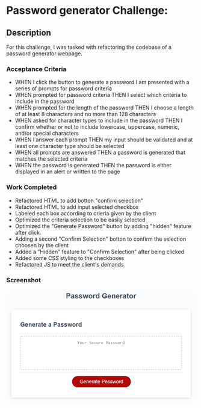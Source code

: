 # Password generator Challenge:

## Description

For this challenge, I was tasked with refactoring the codebase of a password generator webpage.

### Acceptance Criteria


* WHEN I click the button to generate a password  I am presented with a series of prompts for password criteria
* WHEN prompted for password criteria THEN I select which criteria to include in the password
* WHEN prompted for the length of the password THEN I choose a length of at least 8 characters and no more than 128 characters
* WHEN asked for character types to include in the password THEN I confirm whether or not to include lowercase, uppercase, numeric, and/or special characters
* WHEN I answer each prompt THEN my input should be validated and at least one character type should be selected
* WHEN all prompts are answered THEN a password is generated that matches the selected criteria
* WHEN the password is generated THEN the password is either displayed in an alert or written to the page
 

### Work Completed 

* Refactored HTML to add botton "confirm selection" 
* Refactored HTML to add input selected checkbox 
* Labeled each box according to crieria given by the client
* Optimized the criteria selection to be easily selected
* Optimized the "Generate Password" button by adding "hidden" feature after click.
* Adding a second "Confirm Selection" botton to confirm the selection choosen by the client
* Added a "Hidden" feature to "Confirm Selection" after being clicked
* Added some CSS styling to the checkboxes
* Refactored JS to meet the client's demands
### Screenshot

![People standing around table.](homework-demo.png)


